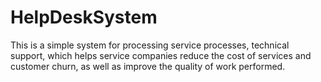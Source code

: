 ﻿# HelpDeskSystem

This is a simple system for processing service processes, technical support, which helps service companies reduce the
cost of services and customer churn, as well as improve the quality of work performed.
